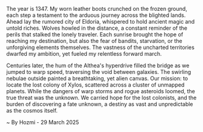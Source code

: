 
The year is 1347.  My worn leather boots crunched on the frozen ground, each step a testament to the arduous journey across the blighted lands.  Ahead lay the rumored city of Eldoria, whispered to hold ancient magic and untold riches.  Wolves howled in the distance, a constant reminder of the perils that stalked the lonely traveler.  Each sunrise brought the hope of reaching my destination, but also the fear of bandits, starvation, or the unforgiving elements themselves.  The vastness of the uncharted territories dwarfed my ambition, yet fueled my relentless forward march.

Centuries later, the hum of the Althea's hyperdrive filled the bridge as we jumped to warp speed, traversing the void between galaxies.  The swirling nebulae outside painted a breathtaking, yet alien canvas.  Our mission: to locate the lost colony of Xylos, scattered across a cluster of unmapped planets.  While the dangers of warp storms and rogue asteroids loomed, the true threat was the unknown.  We carried hope for the lost colonists, and the burden of discovering a fate unknown, a destiny as vast and unpredictable as the cosmos itself.

~ By Hozmi - 29 March 2025
